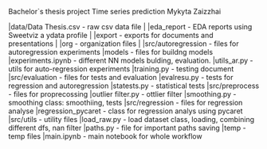 Bachelor`s thesis project 
Time series prediction
Mykyta Zaizzhai



|data/Data Thesis.csv - raw csv data file 
|
|eda_report - EDA reports using Sweetviz a ydata profile
|
|export - exports for documents and presentations
|
|org - organization files
|
|src/autoregression - files for autoregression experiments
                    |models - files for buildng models 
                    |experiments.ipynb - different NN models bulding, evaluation.
                    |utils_ar.py - utils for auto-regression experiments 
                    |training.py - testing document
|src/evaluation - files for tests and evaluation
                    |evalresu.py - tests for regression and autoregression
                    |statests.py - statistical tests
|src/preprocess - files for proprecossing 
                    |outlier filter.py - ottlier filter
                    |smoothing.py - smoothing class: smoothiing, tests 
|src/regression - files for regression analyse
                    |regression_pycaret - class for regression analys using pycaret
|src/utils - utility files 
                    |load_raw.py - load dataset class, loading, combining different dfs, nan filter
                    |paths.py - file for important paths saving
|temp - temp files
|main.ipynb - main notebook for whole workflow
    


